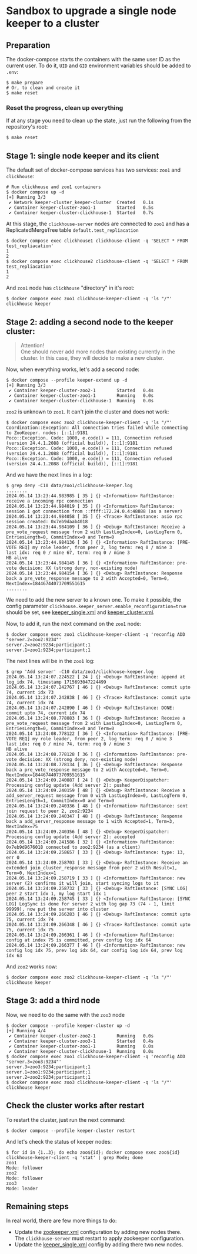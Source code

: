 # Sandbox to upgrade a single node keeper to a cluster

## Preparation

The docker-compose starts the containers with the same user ID as the current user. To do it, `UID` and `GID` environment variables should be added to `.env`:

```
$ make prepare
# Or, to clean and create it
$ make reset
```

### Reset the progress, clean up everything

If at any stage you need to clean up the state, just run the following from the repository's root:

```
$ make reset
```

## Stage 1: single node keeper and its client

The default set of docker-compose services has two services: `zoo1` and `clickhouse`:

```
# Run clickhouse and zoo1 containers
$ docker compose up -d
[+] Running 3/3
 ✔ Network keeper-cluster_keeper-cluster  Created   0.1s
 ✔ Container keeper-cluster-zoo1-1        Started   0.5s
 ✔ Container keeper-cluster-clickhouse-1  Started   0.7s
```

At this stage, the `clickhouse-server` nodes are connected to `zoo1` and has a ReplicatedMergeTree table `default.test_repliacation`

```
$ docker compose exec clickhouse1 clickhouse-client -q 'SELECT * FROM test_repliacation'
1
2
$ docker compose exec clickhouse2 clickhouse-client -q 'SELECT * FROM test_repliacation'
1
2
```

And `zoo1` node has `clickhouse` "directory" in it's root:

```
$ docker compose exec zoo1 clickhouse-keeper-client -q 'ls "/"'
clickhouse keeper
```

## Stage 2: adding a second node to the keeper cluster:

> Attention!  
> One should never add more nodes than existing currently in the cluster. In this case, they will decide to make a new cluster.

Now, when everything works, let's add a second node:

```
$ docker compose --profile keeper-extend up -d
[+] Running 3/3
 ✔ Container keeper-cluster-zoo2-1        Started   0.4s
 ✔ Container keeper-cluster-zoo1-1        Running   0.0s
 ✔ Container keeper-cluster-clickhouse-1  Running   0.0s
```

`zoo2` is unknown to `zoo1`. It can't join the cluster and does not work:

```
$ docker compose exec zoo2 clickhouse-keeper-client -q 'ls "/"'
Coordination::Exception: All connection tries failed while connecting to ZooKeeper. nodes: [::1]:9181
Poco::Exception. Code: 1000, e.code() = 111, Connection refused (version 24.4.1.2088 (official build)), [::1]:9181
Poco::Exception. Code: 1000, e.code() = 111, Connection refused (version 24.4.1.2088 (official build)), [::1]:9181
Poco::Exception. Code: 1000, e.code() = 111, Connection refused (version 24.4.1.2088 (official build)), [::1]:9181

```

And we have the next lines in a log:

```
$ grep deny -C10 data/zoo1/clickhouse-keeper.log
........
2024.05.14 13:23:44.983985 [ 35 ] {} <Information> RaftInstance: receive a incoming rpc connection
2024.05.14 13:23:44.984019 [ 35 ] {} <Information> RaftInstance: session 1 got connection from ::ffff:172.24.0.4:48888 (as a server)
2024.05.14 13:23:44.984058 [ 35 ] {} <Trace> RaftInstance: asio rpc session created: 0x7eb9daab4018
2024.05.14 13:23:44.984109 [ 36 ] {} <Debug> RaftInstance: Receive a pre_vote_request message from 2 with LastLogIndex=0, LastLogTerm 0, EntriesLength=0, CommitIndex=0 and Term=0
2024.05.14 13:23:44.984136 [ 36 ] {} <Information> RaftInstance: [PRE-VOTE REQ] my role leader, from peer 2, log term: req 0 / mine 3
last idx: req 0 / mine 67, term: req 0 / mine 3
HB alive
2024.05.14 13:23:44.984145 [ 36 ] {} <Information> RaftInstance: pre-vote decision: XX (strong deny, non-existing node)
2024.05.14 13:23:44.984154 [ 36 ] {} <Debug> RaftInstance: Response back a pre_vote_response message to 2 with Accepted=0, Term=0, NextIndex=18446744073709551615
........
```


We need to add the new server to a known one. To make it possible, the config parameter `clickhouse.keeper_server.enable_reconfiguration=true` should be set, see [keeper_single.xml](configs/keeper_single.xml) and [keeper_cluster.xml](configs/keeper_cluster.xml).

Now, to add it, run the next command on the `zoo1` node:

```
$ docker compose exec zoo1 clickhouse-keeper-client -q 'reconfig ADD "server.2=zoo2:9234"'
server.2=zoo2:9234;participant;1
server.1=zoo1:9234;participant;1
```

The next lines will be in the `zoo1` log:

```
$ grep 'Add server' -C10 data/zoo1/clickhouse-keeper.log
2024.05.14 13:24:07.224522 [ 24 ] {} <Debug> RaftInstance: append at log_idx 74, timestamp 1715693047224499
2024.05.14 13:24:07.242767 [ 46 ] {} <Debug> RaftInstance: commit upto 74, current idx 73
2024.05.14 13:24:07.242838 [ 46 ] {} <Trace> RaftInstance: commit upto 74, current idx 74
2024.05.14 13:24:07.242890 [ 46 ] {} <Debug> RaftInstance: DONE: commit upto 74, current idx 74
2024.05.14 13:24:08.778083 [ 36 ] {} <Debug> RaftInstance: Receive a pre_vote_request message from 2 with LastLogIndex=0, LastLogTerm 0, EntriesLength=0, CommitIndex=0 and Term=0
2024.05.14 13:24:08.778122 [ 36 ] {} <Information> RaftInstance: [PRE-VOTE REQ] my role leader, from peer 2, log term: req 0 / mine 3
last idx: req 0 / mine 74, term: req 0 / mine 3
HB alive
2024.05.14 13:24:08.778128 [ 36 ] {} <Information> RaftInstance: pre-vote decision: XX (strong deny, non-existing node)
2024.05.14 13:24:08.778134 [ 36 ] {} <Debug> RaftInstance: Response back a pre_vote_response message to 2 with Accepted=0, Term=0, NextIndex=18446744073709551615
2024.05.14 13:24:09.240087 [ 24 ] {} <Debug> KeeperDispatcher: Processing config update (Add server 2): pushed
2024.05.14 13:24:09.240159 [ 48 ] {} <Debug> RaftInstance: Receive a add_server_request message from 0 with LastLogIndex=0, LastLogTerm 0, EntriesLength=1, CommitIndex=0 and Term=0
2024.05.14 13:24:09.240336 [ 48 ] {} <Information> RaftInstance: sent join request to peer 2, zoo2:9234
2024.05.14 13:24:09.240347 [ 48 ] {} <Debug> RaftInstance: Response back a add_server_response message to 1 with Accepted=1, Term=3, NextIndex=75
2024.05.14 13:24:09.240356 [ 48 ] {} <Debug> KeeperDispatcher: Processing config update (Add server 2): accepted
2024.05.14 13:24:09.241586 [ 32 ] {} <Information> RaftInstance: 0x7eb9d9676018 connected to zoo2:9234 (as a client)
2024.05.14 13:24:09.258657 [ 33 ] {} <Debug> RaftInstance: type: 13, err 0
2024.05.14 13:24:09.258703 [ 33 ] {} <Debug> RaftInstance: Receive an extended join_cluster_response message from peer 2 with Result=1, Term=0, NextIndex=1
2024.05.14 13:24:09.258719 [ 33 ] {} <Information> RaftInstance: new server (2) confirms it will join, start syncing logs to it
2024.05.14 13:24:09.258732 [ 33 ] {} <Debug> RaftInstance: [SYNC LOG] peer 2 start idx 1, my log start idx 1
2024.05.14 13:24:09.258745 [ 33 ] {} <Information> RaftInstance: [SYNC LOG] LogSync is done for server 2 with log gap 73 (74 - 1, limit 99999), now put the server into cluster
2024.05.14 13:24:09.266283 [ 46 ] {} <Debug> RaftInstance: commit upto 75, current idx 74
2024.05.14 13:24:09.266348 [ 46 ] {} <Trace> RaftInstance: commit upto 75, current idx 75
2024.05.14 13:24:09.266361 [ 46 ] {} <Information> RaftInstance: config at index 75 is committed, prev config log idx 64
2024.05.14 13:24:09.266377 [ 46 ] {} <Information> RaftInstance: new config log idx 75, prev log idx 64, cur config log idx 64, prev log idx 63
```

And `zoo2` works now:

```
$ docker compose exec zoo2 clickhouse-keeper-client -q 'ls "/"'
clickhouse keeper
```

## Stage 3: add a third node

Now, we need to do the same with the `zoo3` node

```
$ docker compose --profile keeper-cluster up -d
[+] Running 4/4
 ✔ Container keeper-cluster-zoo2-1        Running   0.0s
 ✔ Container keeper-cluster-zoo3-1        Started   0.4s
 ✔ Container keeper-cluster-zoo1-1        Running   0.0s
 ✔ Container keeper-cluster-clickhouse-1  Running   0.0s
$ docker compose exec zoo1 clickhouse-keeper-client -q 'reconfig ADD "server.3=zoo3:9234"'
server.3=zoo3:9234;participant;1
server.1=zoo1:9234;participant;1
server.2=zoo2:9234;participant;1
$ docker compose exec zoo3 clickhouse-keeper-client -q 'ls "/"'
clickhouse keeper
```

## Check the cluster works after restart

To restart the cluster, just run the next command:

```
$ docker compose --profile keeper-cluster restart
```

And let's check the status of keeper nodes:

```
$ for id in {1..3}; do echo zoo${id}; docker compose exec zoo${id} clickhouse-keeper-client -q 'stat' | grep Mode; done
zoo1
Mode: follower
zoo2
Mode: follower
zoo3
Mode: leader
```

## Remaining steps

In real world, there are few more things to do:

- Update the [zookeeper.xml](configs/zookeeper.xml) configuration by adding new nodes there. The `clickhouse-server` must restart to apply zookeeper configuration.
- Update the [keeper_single.xml](configs/keeper_single.xml) config by adding there two new nodes.

